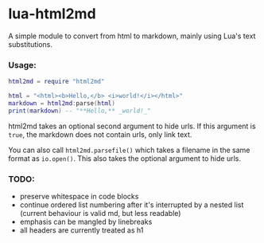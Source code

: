  # lua-html2md
 
 A simple module to convert from html to markdown,
 mainly using Lua's text substitutions.
 
 ### Usage:
 ```lua
 html2md = require "html2md"
 
 html = "<html><b>Hello,</b> <i>world!</i></html>"
 markdown = html2md:parse(html)
 print(markdown) -- "**Hello,** _world!_"
 ```
 html2md takes an optional second argument to hide urls. If this argument
 is `true`, the markdown does not contain urls, only link text.
 
 You can also call `html2md.parsefile()` which takes a filename in the same
 format as `io.open()`. This also takes the optional argument to hide urls.
 
 
 ### TODO:
 * preserve whitespace in code blocks
 * continue ordered list numbering after it's interrupted by a nested list (current behaviour is valid md, but less readable)
 * emphasis can be mangled by linebreaks
 * all headers are currently treated as h1
